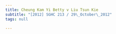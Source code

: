 ```yaml
---
title: Cheung Kam Yi Betty v Liu Tsun Kie
subtitle: "[2012] SGHC 213 / 29\_October\_2012"
tags: null

---
```


